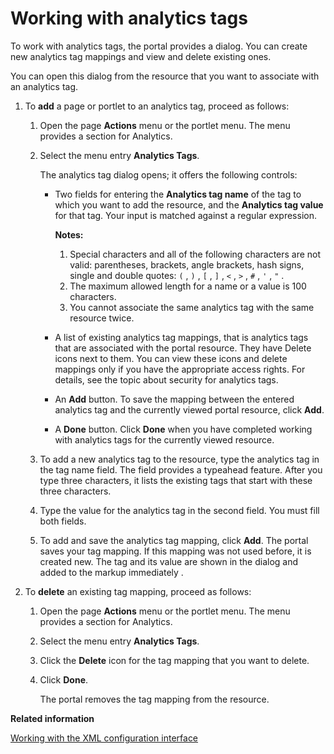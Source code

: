 # Working with analytics tags

To work with analytics tags, the portal provides a dialog. You can create new analytics tag mappings and view and delete existing ones.

You can open this dialog from the resource that you want to associate with an analytics tag.

1.  To **add** a page or portlet to an analytics tag, proceed as follows:

    1.  Open the page **Actions** menu or the portlet menu. The menu provides a section for Analytics.

    2.  Select the menu entry **Analytics Tags**.

        The analytics tag dialog opens; it offers the following controls:

        -   Two fields for entering the **Analytics tag name** of the tag to which you want to add the resource, and the **Analytics tag value** for that tag. Your input is matched against a regular expression.

            **Notes:**

            1.  Special characters and all of the following characters are not valid: parentheses, brackets, angle brackets, hash signs, single and double quotes: `(` , `)` , `[` , `]` , `<` , `>` , `#` , `'` , `"` .
            2.  The maximum allowed length for a name or a value is 100 characters.
            3.  You cannot associate the same analytics tag with the same resource twice.
        -   A list of existing analytics tag mappings, that is analytics tags that are associated with the portal resource. They have Delete icons next to them. You can view these icons and delete mappings only if you have the appropriate access rights. For details, see the topic about security for analytics tags.
        -   An **Add** button. To save the mapping between the entered analytics tag and the currently viewed portal resource, click **Add**.
        -   A **Done** button. Click **Done** when you have completed working with analytics tags for the currently viewed resource.
    3.  To add a new analytics tag to the resource, type the analytics tag in the tag name field. The field provides a typeahead feature. After you type three characters, it lists the existing tags that start with these three characters.

    4.  Type the value for the analytics tag in the second field. You must fill both fields.

    5.  To add and save the analytics tag mapping, click **Add**. The portal saves your tag mapping. If this mapping was not used before, it is created new. The tag and its value are shown in the dialog and added to the markup immediately .

2.  To **delete** an existing tag mapping, proceed as follows:

    1.  Open the page **Actions** menu or the portlet menu. The menu provides a section for Analytics.

    2.  Select the menu entry **Analytics Tags**.

    3.  Click the **Delete** icon for the tag mapping that you want to delete.

    4.  Click **Done**.

        The portal removes the tag mapping from the resource.



**Related information**  


[Working with the XML configuration interface](../admin-system/adxmltsk.md)

